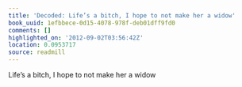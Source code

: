 ```yaml
---
title: 'Decoded: Life’s a bitch, I hope to not make her a widow'
book_uuid: 1efbbece-0d15-4078-978f-deb01dff9fd0
comments: []
highlighted_on: '2012-09-02T03:56:42Z'
location: 0.0953717
source: readmill
---
```


Life’s a bitch, I hope to not make her a widow